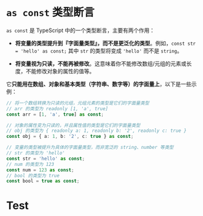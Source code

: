 # `as const` 类型断言

`as const` 是 TypeScript 中的一个类型断言，主要有两个作用：

- **将变量的类型提升到『字面量类型』，而不是更泛化的类型**。例如，`const str = 'hello' as const;` 其中 `str` 的类型将变成 `'hello'` 而不是 `string`。

- **将变量视为只读，不能再被修改**。这意味着你不能修改数组/元组的元素或长度，不能修改对象的属性的值等。

它**只能用在数组、对象和基本类型（字符串、数字等）的字面量上**，以下是一些示例：

```typescript
// 将一个数组转换为只读的元组，元组元素的类型是它们的字面量类型
// arr 的类型为 readonly [1, 'a', true]
const arr = [1, 'a', true] as const;

// 对象的属性变为只读的，并且属性值的类型是它们的字面量类型
// obj 的类型为 { readonly a: 1, readonly b: '2', readonly c: true }
const obj = { a: 1, b: '2', c: true } as const;

// 变量的类型被提升为具体的字面量类型，而非宽泛的 string、number 等类型
// str 的类型为 'hello'
const str = 'hello' as const;
// num 的类型为 123
const num = 123 as const;
// bool 的类型为 true
const bool = true as const;
```

# Test
